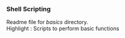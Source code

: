 ### Shell Scripting
Readme file for *basics* directory.  
Highlight : Scripts to perform basic functions
